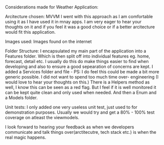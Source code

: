 Considerations made for Weather Application:

Arcitecture chosen:
MVVM
I went with this approach as I am comfortable using it as I have used it in mnay apps.
I am very eager to hear your thoughts on it and if you feel it was a good choice or if a better arcitecture would fit this application.

Images used:
Images found on the internet

Folder Structure:
I encapsulated my main part of the application into a Features folder.
Which is then split off into individual features eg. home, forecast, detail etc.
I usually do this do make things easier to find when developing and also to ensure a good sepearation of concerns are kept.
I added a Services folder and file - PS: I do feel this could be made a bit more generic possible.
I did not want to spend too much time over- engineering (I would love to hear your thoughts on this.)
There is a Helpers method as well, I know this can be seen as a red flag. But I feel if it is well monitored it can be kept quite clean and only used when needed.
And then a Enum and a Models folder.

Unit tests:
I only added one very useless unit test, just used to for demonstration purposes.
Usually we would try and get a 80% - 100% test coverage on atleast the viewmodels.

I look forward to hearing your feedback as when we developers communicate and talk things over(arctitecutre, tech stack etc.) is when the real magic happens.
